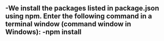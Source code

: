 
-We install the packages listed in package.json using npm. Enter the following command in a terminal window (command window in Windows):
	-npm install
-